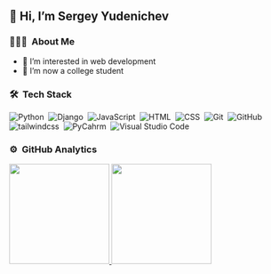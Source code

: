 ## 👋 Hi, I’m Sergey Yudenichev

### 👨🏻‍💻 &nbsp;About Me
- 👀 I’m interested in web development
- 📖 I’m now a college student

### 🛠 &nbsp;Tech Stack
![Python](https://img.shields.io/badge/-Python-05122A?style=flat&logo=python)&nbsp;
![Django](https://img.shields.io/badge/-Django-05122A?style=flat&logo=django&logoColor=092E20)&nbsp;
![JavaScript](https://img.shields.io/badge/-JavaScript-05122A?style=flat&logo=javascript)&nbsp;
![HTML](https://img.shields.io/badge/-HTML-05122A?style=flat&logo=HTML5)&nbsp;
![CSS](https://img.shields.io/badge/-CSS-05122A?style=flat&logo=CSS3&logoColor=1572B6)&nbsp;
![Git](https://img.shields.io/badge/-Git-05122A?style=flat&logo=git)&nbsp;
![GitHub](https://img.shields.io/badge/-GitHub-05122A?style=flat&logo=github)&nbsp;
![tailwindcss](https://img.shields.io/badge/-tailwindcss-05122A?style=flat&logo=tailwindcss)&nbsp;
![PyCahrm](https://img.shields.io/badge/-PyCharm-05122A?style=flat&logo=pycharm)&nbsp;
![Visual Studio Code](https://img.shields.io/badge/-Visual%20Studio%20Code-05122A?style=flat&logo=visual-studio-code&logoColor=007ACC)&nbsp;

<!---
Sergey-Yudenichev/Sergey-Yudenichev is a ✨ special ✨ repository because its `README.md` (this file) appears on your GitHub profile.
You can click the Preview link to take a look at your changes.
--->
### ⚙️ &nbsp;GitHub Analytics

<div>
  <a href="https://github.com/satont">
  <img height="180em" src="https://github-readme-stats.vercel.app/api?username=Sergey-Yudenichev&show_icons=true&theme=dracula&include_all_commits=true&count_private=true"/>
  <img height="180em" src="https://github-readme-stats.vercel.app/api/top-langs/?username=Sergey-Yudenichev&layout=compact&langs_count=7&theme=dracula"/>
  </a>
</div>
<!-- <div style="display: inline_block"><br>
  <img align="center" height="30" width="40" src="https://raw.githubusercontent.com/devicons/devicon/master/icons/typescript/typescript-plain.svg" />
  <img align="center" height="30" width="40" src="https://raw.githubusercontent.com/devicons/devicon/master/icons/nodejs/nodejs-plain-wordmark.svg" />
  <img align="center" height="30" width="40" src="https://github.com/devicons/devicon/raw/master/icons/nestjs/nestjs-plain.svg" />
  <img align="center" height="30" width="40" src="https://github.com/devicons/devicon/raw/master/icons/postgresql/postgresql-original.svg" />
  <img align="center" height="30" width="40" src="https://github.com/devicons/devicon/raw/master/icons/vuejs/vuejs-original.svg" />
  <img align="center" height="30" width="40" src="https://github.com/devicons/devicon/raw/master/icons/svelte/svelte-original.svg" />
  <img align="center" height="30" width="40" src="https://github.com/devicons/devicon/raw/master/icons/bash/bash-original.svg" />
    <img align="center" height="30" width="40" src="https://github.com/devicons/devicon/raw/master/icons/vscode/vscode-original.svg" />
</div> -->

<!-- ![Anurag's GitHub stats](https://github-readme-stats.vercel.app/api?username=Sergey-Yudenichev&show_icons=true&theme=radical)
[![Top Langs](https://github-readme-stats.vercel.app/api/top-langs/?username=Sergey-Yudenichev&theme=radical)](https://github.com/Sergey-Yudenichev/github-readme-stats) -->
